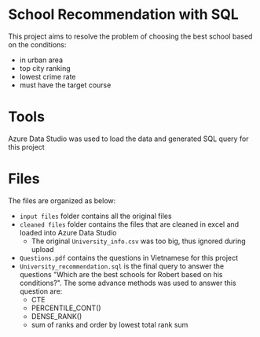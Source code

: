 # School Recommendation with SQL
This project aims to resolve the problem of choosing the best school based on the conditions:
- in urban area
- top city ranking
- lowest crime rate
- must have the target course

# Tools
Azure Data Studio was used to load the data and generated SQL query for this project

# Files
The files are organized as below:
- `input files` folder contains all the original files
- `cleaned files` folder contains the files that are cleaned in excel and loaded into Azure Data Studio
  - The original `University_info.csv` was too big, thus ignored during upload
- `Questions.pdf` contains the questions in Vietnamese for this project
- `University_recommendation.sql` is the final query to answer the questions "Which are the best schools for Robert based on his conditions?". The some advance methods was used to answer this question are:
  - CTE
  - PERCENTILE_CONT()
  - DENSE_RANK()
  - sum of ranks and order by lowest total rank sum
